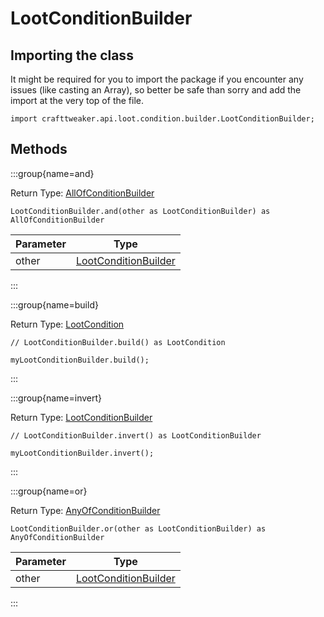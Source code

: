# LootConditionBuilder

## Importing the class

It might be required for you to import the package if you encounter any issues (like casting an Array), so better be safe than sorry and add the import at the very top of the file.
```zenscript
import crafttweaker.api.loot.condition.builder.LootConditionBuilder;
```


## Methods

:::group{name=and}

Return Type: [AllOfConditionBuilder](/vanilla/api/loot/condition/builder/AllOfConditionBuilder)

```zenscript
LootConditionBuilder.and(other as LootConditionBuilder) as AllOfConditionBuilder
```

| Parameter |                                       Type                                       |
|-----------|----------------------------------------------------------------------------------|
| other     | [LootConditionBuilder](/vanilla/api/loot/condition/builder/LootConditionBuilder) |


:::

:::group{name=build}

Return Type: [LootCondition](/vanilla/api/loot/condition/LootCondition)

```zenscript
// LootConditionBuilder.build() as LootCondition

myLootConditionBuilder.build();
```

:::

:::group{name=invert}

Return Type: [LootConditionBuilder](/vanilla/api/loot/condition/builder/LootConditionBuilder)

```zenscript
// LootConditionBuilder.invert() as LootConditionBuilder

myLootConditionBuilder.invert();
```

:::

:::group{name=or}

Return Type: [AnyOfConditionBuilder](/vanilla/api/loot/condition/builder/AnyOfConditionBuilder)

```zenscript
LootConditionBuilder.or(other as LootConditionBuilder) as AnyOfConditionBuilder
```

| Parameter |                                       Type                                       |
|-----------|----------------------------------------------------------------------------------|
| other     | [LootConditionBuilder](/vanilla/api/loot/condition/builder/LootConditionBuilder) |


:::



